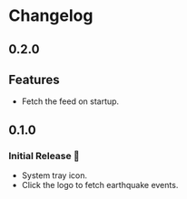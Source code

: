 # Changelog

## 0.2.0
## Features
* Fetch the feed on startup.

## 0.1.0
### Initial Release 🚀
* System tray icon.
* Click the logo to fetch earthquake events.
